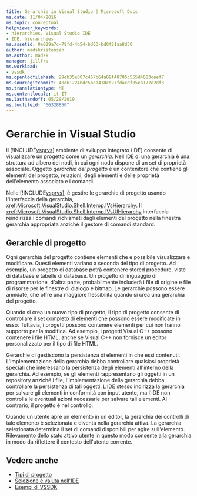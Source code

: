 ```yaml
---
title: Gerarchie in Visual Studio | Microsoft Docs
ms.date: 11/04/2016
ms.topic: conceptual
helpviewer_keywords:
- hierarchies, Visual Studio IDE
- IDE, hierarchies
ms.assetid: 0a029a7c-79fd-4b54-bd63-bd0f21aa8d30
author: madskristensen
ms.author: madsk
manager: jillfra
ms.workload:
- vssdk
ms.openlocfilehash: 29eb35e807c467b64a89f48705c555d4083ceef7
ms.sourcegitcommit: 40d612240dc5bea418cd27fdacdf85ea177e2df3
ms.translationtype: MT
ms.contentlocale: it-IT
ms.lasthandoff: 05/29/2019
ms.locfileid: "66328850"
---
```

# <a name="hierarchies-in-visual-studio"></a>Gerarchie in Visual Studio
Il [!INCLUDE[vsprvs](../../code-quality/includes/vsprvs_md.md)] ambiente di sviluppo integrato (IDE) consente di visualizzare un progetto come un *gerarchia*. Nell'IDE di una gerarchia è una struttura ad albero dei nodi, in cui ogni nodo dispone di un set di proprietà associate. Oggetto *gerarchia del progetto* è un contenitore che contiene gli elementi del progetto, relazioni, degli elementi e delle proprietà dell'elemento associato e i comandi.

 Nelle [!INCLUDE[vsprvs](../../code-quality/includes/vsprvs_md.md)], è gestire le gerarchie di progetto usando l'interfaccia della gerarchia, <xref:Microsoft.VisualStudio.Shell.Interop.IVsHierarchy>. Il <xref:Microsoft.VisualStudio.Shell.Interop.IVsUIHierarchy> interfaccia reindirizza i comandi richiamati dagli elementi del progetto nella finestra gerarchia appropriata anziché il gestore di comandi standard.

## <a name="project-hierarchies"></a>Gerarchie di progetto
 Ogni gerarchia del progetto contiene elementi che è possibile visualizzare e modificare. Questi elementi variano a seconda del tipo di progetto. Ad esempio, un progetto di database potrà contenere stored procedure, viste di database e tabelle di database. Un progetto di linguaggio di programmazione, d'altra parte, probabilmente includerà i file di origine e file di risorse per le finestre di dialogo e bitmap. Le gerarchie possono essere annidate, che offre una maggiore flessibilità quando si crea una gerarchia del progetto.

 Quando si crea un nuovo tipo di progetto, il tipo di progetto consente di controllare il set completo di elementi che possono essere modificate in esso. Tuttavia, i progetti possono contenere elementi per cui non hanno supporto per la modifica. Ad esempio, i progetti Visual C++ possono contenere i file HTML, anche se Visual C++ non fornisce un editor personalizzato per il tipo di file HTML.

 Gerarchie di gestiscono la persistenza di elementi in che essi contenuti. L'implementazione della gerarchia debba controllare qualsiasi proprietà speciali che interessano la persistenza degli elementi all'interno della gerarchia. Ad esempio, se gli elementi rappresentano gli oggetti in un repository anziché i file, l'implementazione della gerarchia debba controllare la persistenza di tali oggetti. L'IDE stesso indirizza la gerarchia per salvare gli elementi in conformità con input utente, ma l'IDE non controlla le eventuali azioni necessarie per salvare tali elementi. Al contrario, il progetto è nel controllo.

 Quando un utente apre un elemento in un editor, la gerarchia dei controlli di tale elemento è selezionata e diventa nella gerarchia attiva. La gerarchia selezionata determina il set di comandi disponibili per agire sull'elemento. Rilevamento dello stato attivo utente in questo modo consente alla gerarchia in modo da riflettere il contesto dell'utente corrente.

## <a name="see-also"></a>Vedere anche
- [Tipi di progetto](../../extensibility/internals/project-types.md)
- [Selezione e valuta nell'IDE](../../extensibility/internals/selection-and-currency-in-the-ide.md)
- [Esempi di VSSDK](https://aka.ms/vs2015sdksamples)
